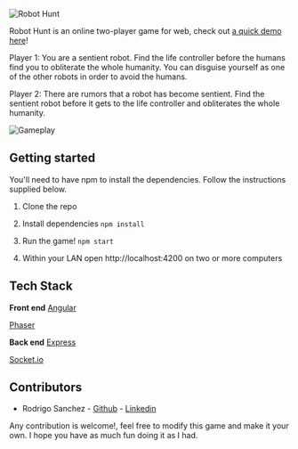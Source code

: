 ![Robot Hunt](https://i.imgur.com/NF0ymnF.png)

Robot Hunt is an online two-player game for web, check out [a quick demo here](https://player.vimeo.com/video/296414365)!

Player 1: You are a sentient robot. Find the life controller before the humans find you to obliterate the whole humanity. You can disguise yourself as one of the other robots in order to avoid the humans.

Player 2: There are rumors that a robot has become sentient. Find the sentient robot before it gets to the life controller  and obliterates the whole humanity.

![Gameplay](https://i.imgur.com/OYAdwwR.png)

## Getting started
You'll need to have npm to install the dependencies. Follow the instructions supplied below.

1. Clone the repo

2. Install dependencies `npm install`

3. Run the game! `npm start`

4. Within your LAN open http://localhost:4200 on two or more computers

## Tech Stack

**Front end**
[Angular](https://angular.io/)

[Phaser](https://phaser.io/)

**Back end**
[Express](https://expressjs.com/)

[Socket.io](https://socket.io/)


## Contributors

- Rodrigo Sanchez - [Github](https://github.com/RodriFS/) - [Linkedin](https://www.linkedin.com/in/rodrigo-f-sanchez/)

Any contribution is welcome!, feel free to modify this game and make it your own. I hope you have as much fun doing it as I had.

